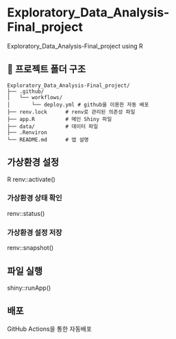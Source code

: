 # Exploratory_Data_Analysis-Final_project
Exploratory_Data_Analysis-Final_project using R

## 📁 프로젝트 폴더 구조
```plaintext
Exploratory_Data_Analysis-Final_project/
├── .github/
│   └── workflows/
│       └── deploy.yml # github을 이용한 자동 배포
├── renv.lock      # renv로 관리된 의존성 파일
├── app.R          # 메인 Shiny 파일
├── data/          # 데이터 파일
├── .Renviron
└── README.md      # 앱 설명
```

## 가상환경 설정
R
renv::activate() 

### 가상환경 상태 확인
renv::status()

### 가상환경 설정 저장
renv::snapshot()

## 파일 실행
shiny::runApp()

## 배포
GitHub Actions을 통한 자동배포